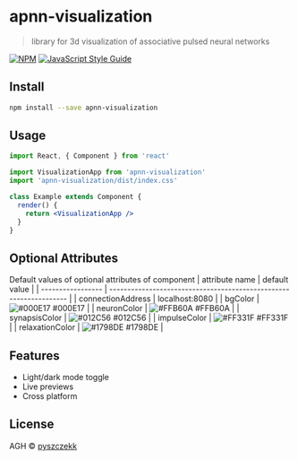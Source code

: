 # apnn-visualization

> library for 3d visualization of associative pulsed neural networks 

[![NPM](https://img.shields.io/npm/v/apnn-visualization.svg)](https://www.npmjs.com/package/apnn-visualization) [![JavaScript Style Guide](https://img.shields.io/badge/code_style-standard-brightgreen.svg)](https://standardjs.com)

## Install

```bash
npm install --save apnn-visualization
```

## Usage

```jsx
import React, { Component } from 'react'

import VisualizationApp from 'apnn-visualization'
import 'apnn-visualization/dist/index.css'

class Example extends Component {
  render() {
    return <VisualizationApp />
  }
}
```
## Optional Attributes

Default values of optional attributes of component
| attribute name             |  default value                                            |
| ----------------- | ------------------------------------------------------------------ |
| connectionAddress |  localhost:8080 |
| bgColor | ![#000E17](https://via.placeholder.com/10/000E17?text=+) #000E17 |
| neuronColor | ![#FFB60A](https://via.placeholder.com/10/FFB60A?text=+) #FFB60A |
| synapsisColor | ![#012C56](https://via.placeholder.com/10/012C56?text=+) #012C56 |
| impulseColor | ![#FF331F](https://via.placeholder.com/10/FF331F?text=+) #FF331F |
| relaxationColor | ![#1798DE](https://via.placeholder.com/10/1798DE?text=+) #1798DE |

## Features

- Light/dark mode toggle
- Live previews
- Cross platform


## License

AGH © [pyszczekk](https://github.com/pyszczekk)
